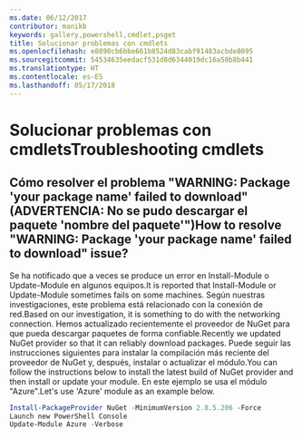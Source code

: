 ```yaml
---
ms.date: 06/12/2017
contributor: manikb
keywords: gallery,powershell,cmdlet,psget
title: Solucionar problemas con cmdlets
ms.openlocfilehash: e8890cb6bbe661b8524d83cabf91483acbde8095
ms.sourcegitcommit: 54534635eedacf531d8d6344019dc16a50b8b441
ms.translationtype: HT
ms.contentlocale: es-ES
ms.lasthandoff: 05/17/2018
---
```

# <a name="troubleshooting-cmdlets"></a><span data-ttu-id="7c31d-103">Solucionar problemas con cmdlets</span><span class="sxs-lookup"><span data-stu-id="7c31d-103">Troubleshooting cmdlets</span></span>

## <a name="how-to-resolve-warning-package-your-package-name-failed-to-download-issue"></a><span data-ttu-id="7c31d-104">Cómo resolver el problema "WARNING: Package 'your package name' failed to download" (ADVERTENCIA: No se pudo descargar el paquete 'nombre del paquete'")</span><span class="sxs-lookup"><span data-stu-id="7c31d-104">How to resolve "WARNING: Package 'your package name' failed to download" issue?</span></span>

<span data-ttu-id="7c31d-105">Se ha notificado que a veces se produce un error en Install-Module o Update-Module en algunos equipos.</span><span class="sxs-lookup"><span data-stu-id="7c31d-105">It is reported that Install-Module or Update-Module sometimes fails on some machines.</span></span>
<span data-ttu-id="7c31d-106">Según nuestras investigaciones, este problema está relacionado con la conexión de red.</span><span class="sxs-lookup"><span data-stu-id="7c31d-106">Based on our investigation, it is something to do with the networking connection.</span></span>
<span data-ttu-id="7c31d-107">Hemos actualizado recientemente el proveedor de NuGet para que pueda descargar paquetes de forma confiable.</span><span class="sxs-lookup"><span data-stu-id="7c31d-107">Recently we updated NuGet provider so that it can reliably download packages.</span></span>
<span data-ttu-id="7c31d-108">Puede seguir las instrucciones siguientes para instalar la compilación más reciente del proveedor de NuGet y, después, instalar o actualizar el módulo.</span><span class="sxs-lookup"><span data-stu-id="7c31d-108">You can follow the instructions below to install the latest build of NuGet provider and then install or update your module.</span></span>
<span data-ttu-id="7c31d-109">En este ejemplo se usa el módulo "Azure".</span><span class="sxs-lookup"><span data-stu-id="7c31d-109">Let's use 'Azure' module as an example below.</span></span>

```powershell
Install-PackageProvider NuGet -MinimumVersion 2.8.5.206 -Force
Launch new PowerShell Console
Update-Module Azure -Verbose
```